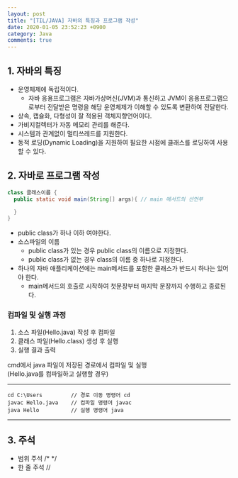 ```yaml
---
layout: post
title: "[TIL/JAVA] 자바의 특징과 프로그램 작성"
date: 2020-01-05 23:52:23 +0900
category: Java
comments: true
---
```


## 1. 자바의 특징

* 운영체제에 독립적이다.
  * 자바 응용프로그램은 자바가상머신(JVM)과 통신하고 JVM이 응용프로그램으로부터 전달받은 명령을 해당 운영체제가 이해할 수 있도록 변환하여 전달한다.
* 상속, 캡슐화, 다형성이 잘 적용된 객체지향언어이다.
* 가비지컬렉터가 자동 메모리 관리를 해준다.
* 시스템과 관계없이 멀티쓰레드를 지원한다.
* 동적 로딩(Dynamic Loading)을 지원하여 필요한 시점에 클래스를 로딩하여 사용할 수 있다.


## 2. 자바로 프로그램 작성

```java
class 클래스이름 {
  public static void main(String[] args){ // main 메서드의 선언부

  }
}
```

* public class가 하나 이하 여야한다.
* 소스파일의 이름
  * public class가 있는 경우 public class의 이름으로 지정한다.
  * public class가 없는 경우 class의 이름 중 하나로 지정한다.
* 하나의 자바 애플리케이션에는 main메서드를 포함한 클래스가 반드시 하나는 있어야 한다.
  * main메서드의 호출로 시작하여 첫문장부터 마지막 문장까지 수행하고 종료된다.

### 컴파일 및 실행 과정

1. 소스 파일(Hello.java) 작성 후 컴파일
2. 클래스 파일(Hello.class) 생성 후 실행
3. 실행 결과 출력

cmd에서 java 파일이 저장된 경로에서 컴파일 및 실행 <br>
(Hello.java를 컴파일하고 실행할 경우)

---
    cd C:\Users         // 경로 이동 명령어 cd
    javac Hello.java    // 컴파일 명령어 javac
    java Hello          // 실행 명령어 java

---

## 3. 주석
* 범위 주석 /* */
* 한 줄 주석 //